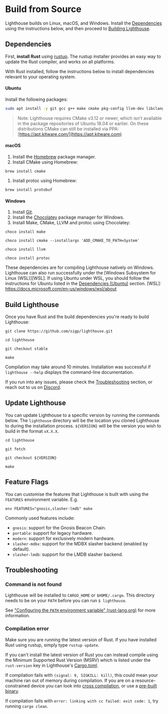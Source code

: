 # Build from Source

Lighthouse builds on Linux, macOS, and Windows. Install the [Dependencies](#dependencies) using
the instructions below, and then proceed to [Building Lighthouse](#build-lighthouse).

## Dependencies

First, **install Rust** using [rustup](https://rustup.rs/). The rustup installer provides an easy way
to update the Rust compiler, and works on all platforms.

With Rust installed, follow the instructions below to install dependencies relevant to your
operating system.

#### Ubuntu

Install the following packages:

```bash
sudo apt install -y git gcc g++ make cmake pkg-config llvm-dev libclang-dev clang protobuf-compiler
```

> Note: Lighthouse requires CMake v3.12 or newer, which isn't available in the package repositories
> of Ubuntu 18.04 or earlier. On these distributions CMake can still be installed via PPA:
> [https://apt.kitware.com/](https://apt.kitware.com)

#### macOS

1. Install the [Homebrew][] package manager.
1. Install CMake using Homebrew:

```
brew install cmake
```

1. Install protoc using Homebrew:
```
brew install protobuf
```

[Homebrew]: https://brew.sh/

#### Windows

1. Install [Git](https://git-scm.com/book/en/v2/Getting-Started-Installing-Git).
1. Install the [Chocolatey](https://chocolatey.org/install) package manager for Windows.
1. Install Make, CMake, LLVM and protoc using Chocolatey:

```
choco install make
```

```
choco install cmake --installargs 'ADD_CMAKE_TO_PATH=System'
```

```
choco install llvm
```

```
choco install protoc
```

These dependencies are for compiling Lighthouse natively on Windows. Lighthouse can also run
successfully under the [Windows Subsystem for Linux (WSL)][WSL]. If using Ubuntu under WSL, you
should follow the instructions for Ubuntu listed in the [Dependencies (Ubuntu)](#ubuntu) section.
[WSL]: https://docs.microsoft.com/en-us/windows/wsl/about

## Build Lighthouse

Once you have Rust and the build dependencies you're ready to build Lighthouse:

```
git clone https://github.com/sigp/lighthouse.git
```

```
cd lighthouse
```

```
git checkout stable
```

```
make
```

Compilation may take around 10 minutes. Installation was successful if `lighthouse --help` displays
the command-line documentation.

If you run into any issues, please check the [Troubleshooting](#troubleshooting) section, or reach
out to us on [Discord](https://discord.gg/cyAszAh).

## Update Lighthouse

You can update Lighthouse to a specific version by running the commands below. The `lighthouse`
directory will be the location you cloned Lighthouse to during the installation process.
`${VERSION}` will be the version you wish to build in the format `vX.X.X`.

```
cd lighthouse
```

```
git fetch
```

```
git checkout ${VERSION}
```

```
make
```

## Feature Flags

You can customise the features that Lighthouse is built with using the `FEATURES` environment
variable. E.g.

```
env FEATURES="gnosis,slasher-lmdb" make
```

Commonly used features include:

* `gnosis`: support for the Gnosis Beacon Chain.
* `portable`: support for legacy hardware.
* `modern`: support for exclusively modern hardware.
* `slasher-mdbx`: support for the MDBX slasher backend (enabled by default).
* `slasher-lmdb`: support for the LMDB slasher backend.

## Troubleshooting

### Command is not found

Lighthouse will be installed to `CARGO_HOME` or `$HOME/.cargo`. This directory
needs to be on your `PATH` before you can run `$ lighthouse`.

See ["Configuring the `PATH` environment variable"
(rust-lang.org)](https://www.rust-lang.org/tools/install) for more information.

### Compilation error

Make sure you are running the latest version of Rust. If you have installed Rust using rustup, simply type `rustup update`.

If you can't install the latest version of Rust you can instead compile using the Minimum Supported
Rust Version (MSRV) which is listed under the `rust-version` key in Lighthouse's
[Cargo.toml](https://github.com/sigp/lighthouse/blob/stable/lighthouse/Cargo.toml).

If compilation fails with `(signal: 9, SIGKILL: kill)`, this could mean your machine ran out of
memory during compilation. If you are on a resource-constrained device you can
look into [cross compilation](./cross-compiling.md), or use a [pre-built
binary](./installation-binaries.md).

If compilation fails with `error: linking with cc failed: exit code: 1`, try running `cargo clean`.

